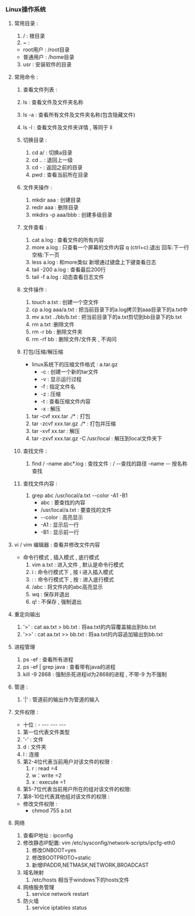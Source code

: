 ### Linux操作系统

1. 常用目录 : 
   1.  /  : 根目录
   2.  ~ : 
      - root用户 : /root目录
      - 普通用户 : /home目录
   3. usr : 安装软件的目录
   
2. 常用命令 : 
   1.  查看文件列表 : 
      1. ls  :  查看文件及文件夹名称
      2. ls -a : 查看所有文件及文件夹名称(包含隐藏文件)
      3. ls -l : 查看文件及文件夹详情  , 等同于 ll
      
   2. 切换目录 : 
      1. cd a/  : 切换a目录
      2. cd ..   : 退回上一级
      3. cd -    : 返回之前的目录
      4. pwd   : 查看当前所在目录
      
   3. 文件夹操作 : 
      1. mkdir  aaa : 创建目录
      2. redir  aaa   : 删除目录
      3. mkdirs  -p  aaa/bbb  :  创建多级目录
      
   4. 文件查看 : 
      1. cat  a.log : 查看文件的所有内容
      2. more  a.log : 只查看一个屏幕的文件内容     q (ctrl+c):退出    回车:下一行   空格:下一页
      3. less  a.log   :  和more类似    新增通过键盘上下键查看日志
      4. tail  -200  a.log : 查看最后200行
      5. tail -f  a.log : 动态查看日志文件
      
   5. 文件操作 : 
      
      1.  touch  a.txt     :  创建一个空文件
      2.  cp  a.log     aaa/a.txt    :  把当前目录下的a.log拷贝到aaa目录下的a.txt中
      3.  mv  a.txt  ../bb/b.txt    :  把当前目录下的a.txt剪切到bb目录下的b.txt
      4.  rm  a.txt   :删除文件
      5.  rm -r  bb  : 删除文件夹
      6.  rm -rf  bb : 删除文件/文件夹 , 不询问
      
   6.  打包/压缩/解压缩

       - linux系统下的压缩文件格式 :  a.tar.gz
         - -c : 创建一个新的tar文件
         - -v : 显示运行过程
         - -f : 指定文件名
         - -z : 压缩
         - -t : 查看压缩文件内容
         - -x : 解压

       1.  tar  -cvf  xxx.tar  ./*            : 打包
       2.  tar -zcvf  xxx.tar.gz   ./*     : 打包并压缩
       3.  tar  -xvf  xx.tar                    : 解压
       4.  tar  -zxvf  xxx.tar.gz  -C  /usr/local   :  解压到local文件夹下

   7.  查找文件 : 

       1.  find /  -name  abc*.log    : 查找文件 : /   --查找的路径   -name -- 按名称查找

   8.  查找文件内容 : 

       1.  grep  abc    /usr/local/a.txt   --color -A1  -B1 
           - abc : 要查找的内容
           - /usr/local/a.txt : 要查找的文件
           - --color : 高亮显示 
           - -A1   :  显示后一行
           - -B1   :  显示前一行

3. vi / vim 编辑器 : 查看并修改文件内容

   - 命令行模式 ,  插入模式  , 底行模式
     1. vim  a.txt  : 进入文件 , 默认是命令行模式
     2.  i    :  命令行模式下 , 按 i 进入插入模式
     3.  :    :  命令行模式下 , 按 :  进入底行模式
        1. /abc : 将文件内的abc高亮显示
        2. wq : 保存并退出
        3. q!   : 不保存 , 强制退出

4. 重定向输出

   1.   '>'   :  cat  aa.txt  > bb.txt      :  将aa.txt的内容覆盖输出到bb.txt
   2.  '>>'  :  cat aa.txt  >>  bb.txt    : 将aa.txt的内容追加输出到bb.txt

5. 进程管理

   1. ps -ef : 查看所有进程
   2. ps -ef | grep  java  : 查看带有java的进程
   3. kill  -9  2868  :  强制杀死进程id为2868的进程 , 不带-9 为不强制

6. 管道  : 

   1.  '|' : 管道前的输出作为管道的输入

7. 文件权限 : 

   - 十位  :      -   ---    ---    ---

   1.  第一位代表文件类型
      1. '-'  :  文件
      2. d : 文件夹
      3. l  : 连接
   2. 第2-4位代表当前用户对该文件的权限 :
      1. r  : read         =4
      2. w：write       =2
      3. x  : execute   =1
   3. 第5-7位代表当前用户所在的组对该文件的权限:
   4. 第8-10位代表其他组对该文件的权限 :
   - 修改文件权限 : 
     - chmod  755  a.txt
   
8. 网络

   1. 查看IP地址 : ipconfig
   2. 修改静态IP配置: vim /etc/sysconfig/network-scripts/ipcfg-eth0
      1. 修改ONBOOT=yes
      2. 修改BOOTPROTO=static
      3. 新增IPADDR,NETMASK,NETWORK,BROADCAST
   3. 域名映射 
      1. /etc/hosts  相当于windows下的hosts文件
   4. 网络服务管理 
      1. service  network  restart
   5. 防火墙
      1. service iptables status
